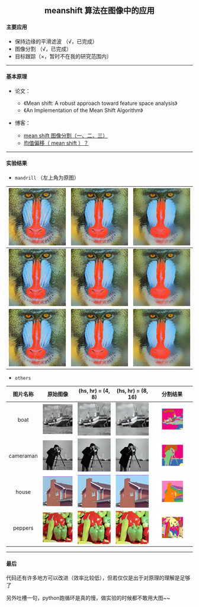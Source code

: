 <h2 align = "center">meanshift 算法在图像中的应用</h2>

#### 主要应用

- 保持边缘的平滑滤波 （√，已完成）
- 图像分割 （√，已完成）
- 目标跟踪（×，暂时不在我的研究范围内）

------

#### 基本原理

- 论文：
  - 《Mean shift: A robust approach toward feature space analysis》
  - 《An Implementation of the Mean Shift Algorithm》

- 博客：
  - [mean shift 图像分割（一、二、三）](https://blog.csdn.net/u011511601/article/details/72843247) 
  - [均值偏移（ mean shift ）？](https://www.zhihu.com/question/67943169) 

------

#### 实验结果

-  `mandrill` （左上角为原图）

| ![](https://raw.githubusercontent.com/chubbylhao/meanshift/main/image/results/mandrill_results/original.jpg) | ![](https://raw.githubusercontent.com/chubbylhao/meanshift/main/image/results/mandrill_results/(8%2C%208).jpg) | ![](https://raw.githubusercontent.com/chubbylhao/meanshift/main/image/results/mandrill_results/(8%2C%2016).jpg) |
| :----------------------------------------------------------: | :----------------------------------------------------------: | :----------------------------------------------------------: |
| ![](https://raw.githubusercontent.com/chubbylhao/meanshift/main/image/results/mandrill_results/(16%2C%204).jpg) | ![](https://raw.githubusercontent.com/chubbylhao/meanshift/main/image/results/mandrill_results/(16%2C%208).jpg) | ![](https://raw.githubusercontent.com/chubbylhao/meanshift/main/image/results/mandrill_results/(16%2C%2016).jpg) |
| ![](https://raw.githubusercontent.com/chubbylhao/meanshift/main/image/results/mandrill_results/(32%2C%204).jpg) | ![](https://raw.githubusercontent.com/chubbylhao/meanshift/main/image/results/mandrill_results/(32%2C%208).jpg) | ![](https://raw.githubusercontent.com/chubbylhao/meanshift/main/image/results/mandrill_results/(32%2C%2016).jpg) |

-  `others` 

| 图片名称  |                           原始图像                           |                      (hs, hr) = (4, 8)                       |                      (hs, hr) = (8, 16)                      |                           分割结果                           |
| :-------: | :----------------------------------------------------------: | :----------------------------------------------------------: | :----------------------------------------------------------: | :----------------------------------------------------------: |
|   boat    | ![](https://raw.githubusercontent.com/chubbylhao/meanshift/main/image/results/boat_results/original.jpg) | ![](https://raw.githubusercontent.com/chubbylhao/meanshift/main/image/results/boat_results/(4%2C%208).jpg) | ![](https://raw.githubusercontent.com/chubbylhao/meanshift/main/image/results/boat_results/(8%2C%2016).jpg) | <img src="https://raw.githubusercontent.com/chubbylhao/meanshift/main/image/results/boat_results/seg(8%2C%2016).png" style="zoom: 50%;" /> |
| cameraman | ![](https://raw.githubusercontent.com/chubbylhao/meanshift/main/image/results/cameraman_results/original.jpg) | ![](https://raw.githubusercontent.com/chubbylhao/meanshift/main/image/results/cameraman_results/(4%2C%208).jpg) | ![](https://raw.githubusercontent.com/chubbylhao/meanshift/main/image/results/cameraman_results/(8%2C%2016).jpg) | <img src="https://raw.githubusercontent.com/chubbylhao/meanshift/main/image/results/cameraman_results/seg(8%2C%2016).png" style="zoom: 50%;" /> |
|   house   | ![](https://raw.githubusercontent.com/chubbylhao/meanshift/main/image/results/house_results/original.jpg) | ![](https://raw.githubusercontent.com/chubbylhao/meanshift/main/image/results/house_results/(4%2C%208).jpg) | ![](https://raw.githubusercontent.com/chubbylhao/meanshift/main/image/results/house_results/(8%2C%2016).jpg) | <img src="https://raw.githubusercontent.com/chubbylhao/meanshift/main/image/results/house_results/seg(8%2C%2016).png" style="zoom: 50%;" /> |
|  peppers  | ![](https://raw.githubusercontent.com/chubbylhao/meanshift/main/image/results/peppers_results/original.jpg) | ![](https://raw.githubusercontent.com/chubbylhao/meanshift/main/image/results/peppers_results/(4%2C%208).jpg) | ![](https://raw.githubusercontent.com/chubbylhao/meanshift/main/image/results/peppers_results/(8%2C%2016).jpg) | <img src="https://raw.githubusercontent.com/chubbylhao/meanshift/main/image/results/peppers_results/seg(8%2C%2016).png" style="zoom: 50%;" /> |

------

#### 最后

代码还有许多地方可以改进（效率比较低），但若仅仅是出于对原理的理解是足够了

另外吐槽一句，python跑循环是真的慢，做实验的时候都不敢用大图~~